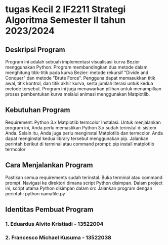 # tugas Kecil 2 IF2211 Strategi Algoritma Semester II tahun 2023/2024

## Deskripsi Program

Program ini adalah sebuah implementasi visualisasi kurva Bezier menggunakan Python. Program membandingkan dua metode dalam menghitung titik-titik pada kurva Bezier: metode rekursif "Divide and Conquer" dan metode "Brute Force". Pengguna dapat memasukkan titik awal, titik kontrol, dan titik akhir kurva, serta jumlah iterasi untuk kedua metode tersebut. Program ini juga menawarkan pilihan untuk menampilkan proses pembentukan kurva melalui animasi menggunakan Matplotlib.

## Kebutuhan Program

Requirement:
Python 3.x
Matplotlib
termcolor
Instalasi:
Untuk menjalankan program ini, Anda perlu memastikan Python 3.x sudah terinstal di sistem Anda. Selain itu, Anda juga perlu menginstal Matplotlib dan termcolor. Anda dapat menginstal kedua library tersebut menggunakan pip. Jalankan perintah berikut di terminal atau command prompt:
pip install matplotlib termcolor

## Cara Menjalankan Program

Pastikan semua requirements sudah terinstal.
Buka terminal atau command prompt.
Navigasi ke direktori dimana script Python disimpan. Dalam project ini, script utama Python disimpan dalam src
Jalankan program dengan perintah:
python namafile.py

## Identitas Pembuat Program

### 1. Eduardus Alvito Kristiadi - 13522004

### 2. Francesco Michael Kusuma - 13522038
